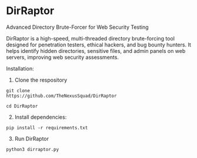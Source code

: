 # DirRaptor
Advanced Directory Brute-Forcer for Web Security Testing

DirRaptor is a high-speed, multi-threaded directory brute-forcing tool designed for penetration testers, ethical hackers, and bug bounty hunters. It helps identify hidden directories, sensitive files, and admin panels on web servers, improving web security assessments.

Installation:

1. Clone the respository
```
git clone
https://github.com/TheNexusSquad/DirRaptor
```
```
cd DirRaptor
```

2. Install dependencies:
```
pip install -r requirements.txt
```

3. Run DirRaptor
```
python3 dirraptor.py
```
